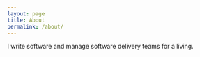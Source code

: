 ```yaml
---
layout: page
title: About
permalink: /about/
---
```


I write software and manage software delivery teams for a living.
